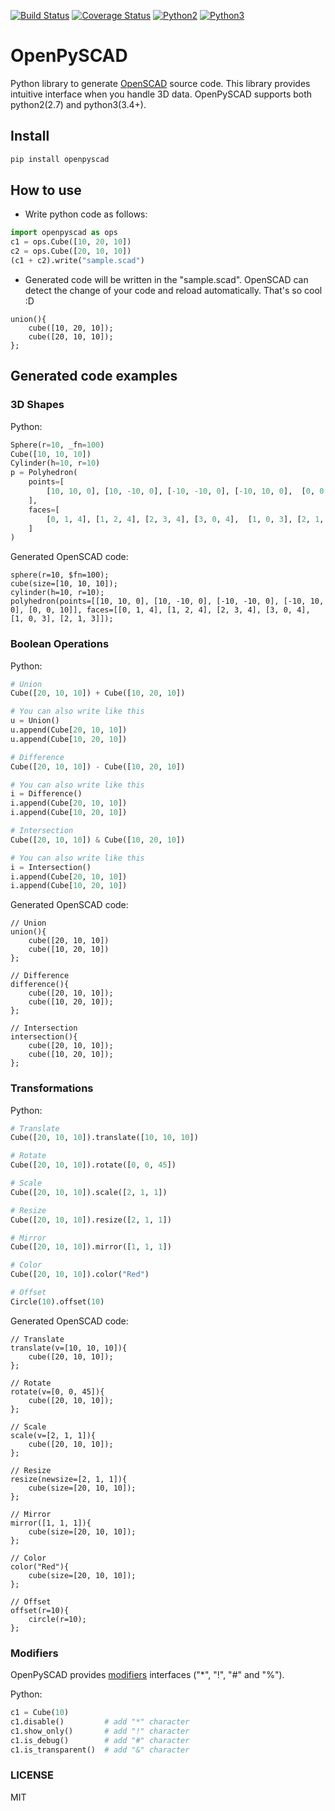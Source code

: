[![Build Status](https://travis-ci.org/taxpon/openpyscad.svg?branch=develop)](https://travis-ci.org/taxpon/openpyscad) [![Coverage Status](https://coveralls.io/repos/github/taxpon/openpyscad/badge.svg?branch=develop)](https://coveralls.io/github/taxpon/openpyscad?branch=develop) [![Python2](https://img.shields.io/badge/python-2-blue.svg)](#) [![Python3](https://img.shields.io/badge/python-3-blue.svg)](#)
# OpenPySCAD
Python library to generate [OpenSCAD](http://www.openscad.org/) source code. This library provides intuitive interface when you handle 3D data.
OpenPySCAD supports both python2(2.7) and python3(3.4+).

## Install
```bash
pip install openpyscad
```

## How to use
- Write python code as follows:
```python
import openpyscad as ops
c1 = ops.Cube([10, 20, 10])
c2 = ops.Cube([20, 10, 10])
(c1 + c2).write("sample.scad")
```

- Generated code will be written in the "sample.scad". OpenSCAD can detect the change of your code and reload automatically. That's so cool :D
```openscad
union(){
    cube([10, 20, 10]);
    cube([20, 10, 10]);
};
```

## Generated code examples

### 3D Shapes

Python:
```python
Sphere(r=10, _fn=100)
Cube([10, 10, 10])
Cylinder(h=10, r=10)
p = Polyhedron(
    points=[
        [10, 10, 0], [10, -10, 0], [-10, -10, 0], [-10, 10, 0],  [0, 0, 10]
    ],
    faces=[
        [0, 1, 4], [1, 2, 4], [2, 3, 4], [3, 0, 4],  [1, 0, 3], [2, 1, 3]
    ]
)
```

Generated OpenSCAD code:
```openscad
sphere(r=10, $fn=100);
cube(size=[10, 10, 10]);
cylinder(h=10, r=10);
polyhedron(points=[[10, 10, 0], [10, -10, 0], [-10, -10, 0], [-10, 10, 0], [0, 0, 10]], faces=[[0, 1, 4], [1, 2, 4], [2, 3, 4], [3, 0, 4], [1, 0, 3], [2, 1, 3]]);
```

### Boolean Operations

Python:
```python
# Union
Cube([20, 10, 10]) + Cube([10, 20, 10])

# You can also write like this
u = Union()
u.append(Cube[20, 10, 10])
u.append(Cube[10, 20, 10])

# Difference
Cube([20, 10, 10]) - Cube([10, 20, 10])

# You can also write like this
i = Difference()
i.append(Cube[20, 10, 10])
i.append(Cube[10, 20, 10])

# Intersection
Cube([20, 10, 10]) & Cube([10, 20, 10])

# You can also write like this
i = Intersection()
i.append(Cube[20, 10, 10])
i.append(Cube[10, 20, 10])
```

Generated OpenSCAD code:
```openscad
// Union
union(){
    cube([20, 10, 10])
    cube([10, 20, 10])
};

// Difference
difference(){
    cube([20, 10, 10]);
    cube([10, 20, 10]);
};

// Intersection
intersection(){
    cube([20, 10, 10]);
    cube([10, 20, 10]);
};
```

### Transformations

Python:
```python
# Translate
Cube([20, 10, 10]).translate([10, 10, 10])

# Rotate
Cube([20, 10, 10]).rotate([0, 0, 45])

# Scale
Cube([20, 10, 10]).scale([2, 1, 1])

# Resize
Cube([20, 10, 10]).resize([2, 1, 1])

# Mirror
Cube([20, 10, 10]).mirror([1, 1, 1])

# Color
Cube([20, 10, 10]).color("Red")

# Offset
Circle(10).offset(10)
```

Generated OpenSCAD code:
```openscad
// Translate
translate(v=[10, 10, 10]){
    cube([20, 10, 10]);
};

// Rotate
rotate(v=[0, 0, 45]){
    cube([20, 10, 10]);
};

// Scale
scale(v=[2, 1, 1]){
    cube([20, 10, 10]);
};

// Resize
resize(newsize=[2, 1, 1]){
    cube(size=[20, 10, 10]);
};

// Mirror
mirror([1, 1, 1]){
    cube(size=[20, 10, 10]);
};

// Color
color("Red"){
    cube(size=[20, 10, 10]);
};

// Offset
offset(r=10){
    circle(r=10);
};
```

### Modifiers
OpenPySCAD provides [modifiers](https://en.wikibooks.org/wiki/OpenSCAD_User_Manual/Modifier_Characters) interfaces ("*", "!", "#" and "%").

Python:
```python
c1 = Cube(10)
c1.disable()         # add "*" character
c1.show_only()       # add "!" character
c1.is_debug()        # add "#" character
c1.is_transparent()  # add "&" character
```


### LICENSE
MIT
